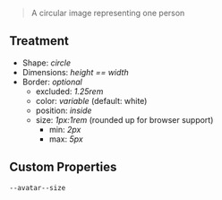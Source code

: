 > A circular image representing one person

## Treatment

- Shape: _circle_
- Dimensions: _height == width_
- Border: _optional_
  - excluded: _1.25rem_
  - color: _variable_ (default: white)
  - position: _inside_
  - size: _1px:1rem_ (rounded up for browser support)
    - min: _2px_
    - max: _5px_

## Custom Properties

```css
--avatar--size
```
